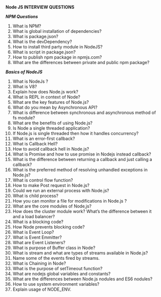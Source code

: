 **Node JS INTERVIEW QUESTIONS**

***NPM Questions***
1.	What is NPM?
2.	What is global installation of dependencies?
3.	What is package.json?
4.	What is the devDependency?
5.	How to install third party module in NodeJS?
6.	What is script in package.json?
7.	How to publish npm package in npmjs.com?
8.	What are the differences between private and public npm package?

***Basics of NodeJS***
1.	What is NodeJs ?
2.	What is V8?
3.	Explain how does Node.js work?
4.	What is REPL in context of Node?
5.	What are the key features of Node.js?
6.	What do you mean by Asynchronous API?
7.	What is difference between synchronous and asynchronous method of fs module?
8.	What are the benefits of using Node.js?
9.	Is Node a single threaded application?
10.	If Node.js is single threaded then how it handles concurrency?
11.	What is an error-first callback?
12.	What is Callback Hell?
13.	How to avoid callback hell in Node.js?
14.	What is Promise and how to use promise in Nodejs instead callback?
15.	What is the difference between returning a callback and just calling a callback?
16.	What is the preferred method of resolving unhandled exceptions in Node.js?
17.	What is control flow function?
18.	How to make Post request in Node.js?
19.	Could we run an external process with Node.js?
20.	What is child process?
21.	How you can monitor a file for modifications in Node.js ?
22.	What are the core modules of Node,js?
23.	How does the cluster module work? What’s the difference between it and a load balancer?
24.	What is a blocking code?
25.	How Node prevents blocking code?
26.	What is Event Loop?
27.	What is Event Emmitter?
28.	What are Event Listeners?
29.	What is purpose of Buffer class in Node?
30.	What is stream and what are types of streams available in Node.js?
31.	Name some of the events fired by streams.
32.	What is Chaining in Node?
33.	What is the purpose of setTimeout function?
34.	What are nodejs global variables and constants?
35.	What are the differences between Node.js nodules and ES6 nodules?
36.	How to use system environment variables?
37.	Explain usage of NODE_ENV.
